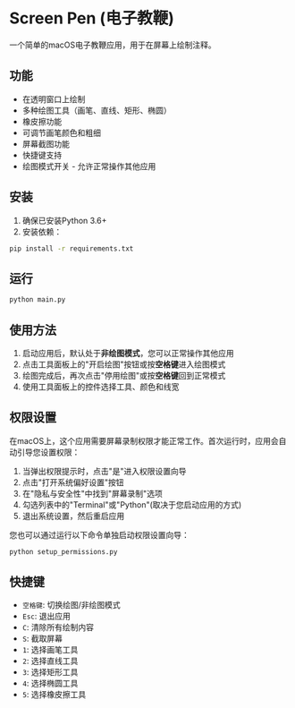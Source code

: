 # Screen Pen (电子教鞭)

一个简单的macOS电子教鞭应用，用于在屏幕上绘制注释。

## 功能

- 在透明窗口上绘制
- 多种绘图工具（画笔、直线、矩形、椭圆）
- 橡皮擦功能
- 可调节画笔颜色和粗细
- 屏幕截图功能
- 快捷键支持
- 绘图模式开关 - 允许正常操作其他应用

## 安装

1. 确保已安装Python 3.6+
2. 安装依赖：

```bash
pip install -r requirements.txt
```

## 运行

```bash
python main.py
```

## 使用方法

1. 启动应用后，默认处于**非绘图模式**，您可以正常操作其他应用
2. 点击工具面板上的"开启绘图"按钮或按**空格键**进入绘图模式
3. 绘图完成后，再次点击"停用绘图"或按**空格键**回到正常模式
4. 使用工具面板上的控件选择工具、颜色和线宽

## 权限设置

在macOS上，这个应用需要屏幕录制权限才能正常工作。首次运行时，应用会自动引导您设置权限：

1. 当弹出权限提示时，点击"是"进入权限设置向导
2. 点击"打开系统偏好设置"按钮
3. 在"隐私与安全性"中找到"屏幕录制"选项
4. 勾选列表中的"Terminal"或"Python"(取决于您启动应用的方式)
5. 退出系统设置，然后重启应用

您也可以通过运行以下命令单独启动权限设置向导：
```bash
python setup_permissions.py
```

## 快捷键

- `空格键`: 切换绘图/非绘图模式
- `Esc`: 退出应用
- `C`: 清除所有绘制内容
- `S`: 截取屏幕
- `1`: 选择画笔工具
- `2`: 选择直线工具
- `3`: 选择矩形工具
- `4`: 选择椭圆工具
- `5`: 选择橡皮擦工具
